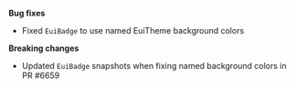 **Bug fixes**

- Fixed `EuiBadge` to use named EuiTheme background colors

**Breaking changes**

- Updated `EuiBadge` snapshots when fixing named background colors in PR #6659
